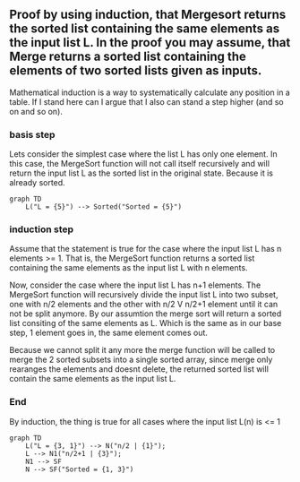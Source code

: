 

## Proof by using induction, that Mergesort returns the sorted list containing the same elements as the input list L. In the proof you may assume, that Merge returns a sorted list containing the elements of two sorted lists given as inputs.

Mathematical induction is a way to systematically calculate any position in a table. 
If I stand here can I argue that I also can stand a step higher (and so on and so on).

### basis step
Lets consider the simplest case where the list L has only one element. In this case, the MergeSort function will not call itself recursively and will return the input list L as the sorted list in the original state. Because it is already sorted.

``` mermaid
graph TD
    L("L = {5}") --> Sorted("Sorted = {5}")
```

### induction step
Assume that the statement is true for the case where the input list L has n elements >= 1. That is, the MergeSort function returns a sorted list containing the same elements as the input list L with n elements.

Now, consider the case where the input list L has n+1 elements. The MergeSort function will recursively divide the input list L into two subset, one with n/2 elements and the other with n/2 V n/2+1 element until it can not be split anymore.
By our assumtion the merge sort will return a sorted list consiting of the same elements as L. Which is the same as in our base step, 1 element goes in, the same element comes out.

Because we cannot split it any more the merge function will be called to merge the 2 sorted subsets into a single sorted array, since merge only rearanges the elements and doesnt delete, the returned sorted list will contain the same elements as the input list L.

### End

By induction, the thing is true for all cases where the input list L(n) is <= 1




``` mermaid
graph TD
    L("L = {3, 1}") --> N("n/2 | {1}");
    L --> N1("n/2+1 | {3}");
    N1 --> SF
    N --> SF("Sorted = {1, 3}")
```


